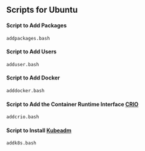 
## Scripts for Ubuntu

#### Script to Add Packages
```
addpackages.bash
```

#### Script to Add Users
```
adduser.bash
```

#### Script to Add Docker
```
adddocker.bash
```

#### Script to Add the Container Runtime Interface [CRIO](https://kubernetes.io/docs/setup/cri/)
```
addcrio.bash
```

#### Script to Install [Kubeadm](https://kubernetes.io/docs/setup/independent/install-kubeadm/)
```
addk8s.bash
```
